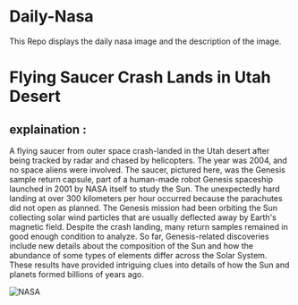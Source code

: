 # Daily-Nasa

This Repo displays the daily nasa image and the description of the image.

<!--NASA-->
# Flying Saucer Crash Lands in Utah Desert
## explaination :

A flying saucer from outer space crash-landed in the Utah desert after being tracked by radar and chased by helicopters.  The year was 2004, and no space aliens were involved.  The saucer, pictured here, was the Genesis sample return capsule, part of a human-made robot Genesis spaceship launched in 2001 by NASA itself to study the Sun.  The unexpectedly hard landing at over 300 kilometers per hour occurred because the parachutes did not open as planned.  The Genesis mission had been orbiting the Sun collecting solar wind particles that are usually deflected away by Earth's magnetic field. Despite the crash landing, many return samples remained in good enough condition to analyze. So far, Genesis-related discoveries include new details about the composition of the Sun and how the abundance of some types of elements differ across the Solar System. These results have provided intriguing clues into details of how the Sun and planets formed billions of years ago.

![NASA](https://apod.nasa.gov/apod/image/2211/GenesisImpact_nasa_960.jpg)
<!--/NASA-->
